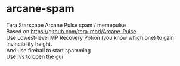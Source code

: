 # arcane-spam<br>
Tera Starscape Arcane Pulse spam / memepulse<br>
Based on https://github.com/tera-mod/Arcane-Pulse<br>
Use Lowest-level MP Recovery Potion (you know which one) to gain invincibility height.<br>
And use fireball to start spamming<br>
Use !vs to open the gui
